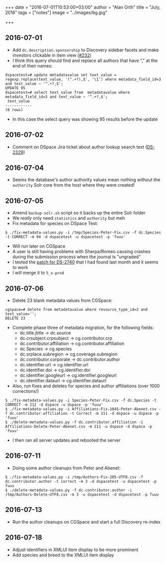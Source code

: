 +++
date = "2016-07-01T10:53:00+03:00"
author = "Alan Orth"
title = "July, 2016"
tags = ["notes"]
image = "../images/bg.jpg"

+++
## 2016-07-01

- Add `dc.description.sponsorship` to Discovery sidebar facets and make investors clickable in item view ([#232](https://github.com/ilri/DSpace/issues/232))
- I think this query should find and replace all authors that have "," at the end of their names:

```
dspacetest=# update metadatavalue set text_value = regexp_replace(text_value, '(^.+?),$', '\1') where metadata_field_id=3 and text_value ~ '^.+?,$';
UPDATE 95
dspacetest=# select text_value from  metadatavalue where metadata_field_id=3 and text_value ~ '^.+?,$';
 text_value
------------
(0 rows)
```

- In this case the select query was showing 95 results before the update

## 2016-07-02

- Comment on DSpace Jira ticket about author lookup search text ([DS-2329](https://jira.duraspace.org/browse/DS-2329))

## 2016-07-04

- Seems the database's author authority values mean nothing without the `authority` Solr core from the host where they were created!

## 2016-07-05

- Amend `backup-solr.sh` script so it backs up the entire Solr folder
- We *really* only need `statistics` and `authority` but meh
- Fix metadata for species on DSpace Test:

```
$ ./fix-metadata-values.py -i /tmp/Species-Peter-Fix.csv -f dc.Species -t CORRECT -m 94 -d dspacetest -u dspacetest -p 'fuuu'
```

- Will run later on CGSpace
- A user is still having problems with Sherpa/Romeo causing crashes during the submission process when the journal is "ungraded"
- I tested the [patch for DS-2740](https://jira.duraspace.org/browse/DS-2740) that I had found last month and it seems to work
- I will merge it to `5_x-prod`

## 2016-07-06

- Delete 23 blank metadata values from CGSpace:

```
cgspace=# delete from metadatavalue where resource_type_id=2 and text_value='';
DELETE 23
```

- Complete phase three of metadata migration, for the following fields:
  - dc.title.jtitle → dc.source
  - dc.crsubject.crpsubject → cg.contributor.crp
  - dc.contributor.affiliation → cg.contributor.affiliation
  - dc.Species → cg.species
  - dc.srplace.subregion → cg.coverage.subregion
  - dc.contributor.corporate → dc.contributor.author
  - dc.identifier.url → cg.identifier.url
  - dc.identifier.doi → cg.identifier.doi
  - dc.identifier.googleurl → cg.identifier.googleurl
  - dc.identifier.dataurl → cg.identifier.dataurl
- Also, run fixes and deletes for species and author affiliations (over 1000 corrections!)

```
$ ./fix-metadata-values.py -i Species-Peter-Fix.csv -f dc.Species -t CORRECT -m 212 -d dspace -u dspace -p 'fuuu'
$ ./fix-metadata-values.py -i Affiliations-Fix-1045-Peter-Abenet.csv -f dc.contributor.affiliation -t Correct -m 211 -d dspace -u dspace -p 'fuuu'
$ ./delete-metadata-values.py -f dc.contributor.affiliation -i Affiliations-Delete-Peter-Abenet.csv -m 211 -u dspace -d dspace -p 'fuuu'
```

- I then ran all server updates and rebooted the server

## 2016-07-11

- Doing some author cleanups from Peter and Abenet:

```
$ ./fix-metadata-values.py -i /tmp/Authors-Fix-205-UTF8.csv -f dc.contributor.author -t correct -m 3 -d dspacetest -u dspacetest -p fuuu
$ ./delete-metadata-values.py -f dc.contributor.author -i /tmp/Authors-Delete-UTF8.csv -m 3 -u dspacetest -d dspacetest -p fuuu
```

## 2016-07-13

- Run the author cleanups on CGSpace and start a full Discovery re-index

## 2016-07-18

- Adjust identifiers in XMLUI item display to be more prominent
- Add species and breed to the XMLUI item display
